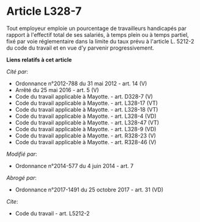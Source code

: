 # Article L328-7

Tout employeur emploie un pourcentage de travailleurs handicapés par rapport à l'effectif total de ses salariés, à temps
plein ou à temps partiel, fixé par voie réglementaire dans la limite du taux prévu à l'article L. 5212-2 du code du travail
et en vue d'y parvenir progressivement.

**Liens relatifs à cet article**

_Cité par_:

  - Ordonnance n°2012-788 du 31 mai 2012 - art. 14 (V)
  - Arrêté du 25 mai 2016 - art. 5 (V)
  - Code du travail applicable à Mayotte. - art. D328-7 (V)
  - Code du travail applicable à Mayotte. - art. L328-17 (VT)
  - Code du travail applicable à Mayotte. - art. L328-18 (VT)
  - Code du travail applicable à Mayotte. - art. L328-4 (VD)
  - Code du travail applicable à Mayotte. - art. L328-47 (VT)
  - Code du travail applicable à Mayotte. - art. L328-9 (VD)
  - Code du travail applicable à Mayotte. - art. R328-23 (V)
  - Code du travail applicable à Mayotte. - art. R328-46 (V)

_Modifié par_:

  - Ordonnance n°2014-577 du 4 juin 2014 - art. 7

_Abrogé par_:

  - Ordonnance n°2017-1491 du 25 octobre 2017 - art. 31 (VD)

_Cite_:

  - Code du travail - art. L5212-2
